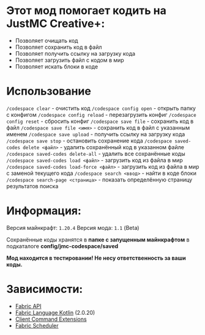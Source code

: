# Этот мод помогает кодить на JustMC Creative+:
- Позволяет очищать код
- Позволяет сохранить код в файл
- Позволяет получить ссылку на загрузку кода
- Позволяет загрузить файл с кодом в мир
- Позволяет искать блоки в коде

# Использование
`/codespace clear` - очистить код
`/codespace config open` - открыть папку с конфигом
`/codespace config reload` - перезагрузить конфиг
`/codespace config reset` - сбросить конфиг
`/codespace save file` - сохранить код в файл
`/codespace save file <имя>` - сохранить код в файл с указанным именем
`/codespace save upload` - получить ссылку на загрузку кода
`/codespace save stop` - остановить сохранение кода
`/codespace saved-codes delete <файл>` - удалить сохранённый код в указанном файле
`/codespace saved-codes delete-all` - удалить все сохранённые коды
`/codespace saved-codes load <файл>` - загрузить код из файла в мир
`/codespace saved-codes load-force <файл>` - загрузить код из файла в мир с заменой текущего кода
`/codespace search <ввод>` - найти в коде блоки
`/codespace search-page <страница>` - показать определённую страницу результатов поиска

# Информация:
Версия майнкрафт: `1.20.4`
Версия мода: `1.1` (Beta)

Сохранённые коды хранятся в **папке с запущенным майнкрафтом** в подкаталоге **config/jmc-codespace/saved**

**Мод находится в тестировании! Не несу ответственность за ваши коды.**

# Зависимости:
- [Fabric API](https://modrinth.com/mod/fabric-api/versions)
- [Fabric Language Kotlin](https://modrinth.com/mod/fabric-language-kotlin/versions) (2.0.20)
- [Client Command Extensions](https://github.com/unidok/ClientCommandExtensions/releases)
- [Fabric Scheduler](https://github.com/unidok/FabricScheduler/releases)
